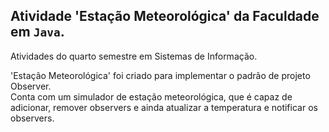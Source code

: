 

<!---
LeticiaDosSantos/Java-Faculdade-EstacaoMeteorologica é uma atividade da Faculdade em Java.
--->

 ## Atividade 'Estação Meteorológica' da Faculdade em `Java`.

<p>Atividades do quarto semestre em Sistemas de Informação.</p>
<p>'Estação Meteorológica' foi criado para implementar o padrão de projeto Observer.<br>
Conta com um simulador de estação meteorológica, que é capaz de adicionar, remover observers e ainda atualizar a temperatura e notificar os observers.</p>

